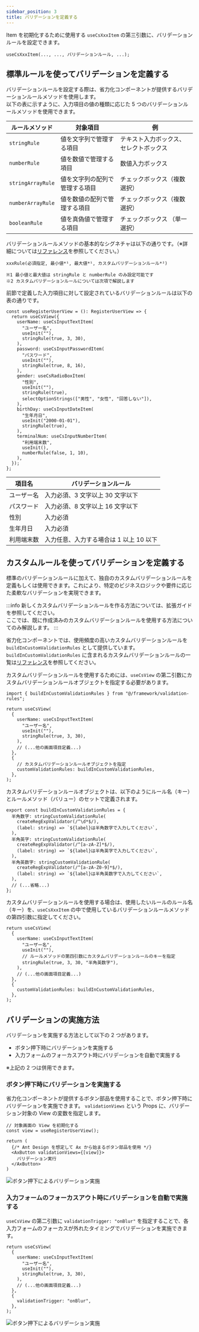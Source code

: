 ```yaml
---
sidebar_position: 3
title: バリデーションを定義する
---
```


Item を初期化するために使用する `useCsXxxItem` の第三引数に、バリデーションルールを設定できます。

```tsx
useCsXxxItem(..., ..., バリデーションルール, ...);
```

## 標準ルールを使ってバリデーションを定義する

バリデーションルールを設定する際は、省力化コンポーネントが提供するバリデーションルールメソッドを使用します。  
以下の表に示すように、入力項目の値の種類に応じた 5 つのバリデーションルールメソッドを使用できます。

| ルールメソッド    | 対象項目                       | 例                                     |
| ----------------- | ------------------------------ | -------------------------------------- |
| `stringRule`      | 値を文字列で管理する項目       | テキスト入力ボックス、セレクトボックス |
| `numberRule`      | 値を数値で管理する項目         | 数値入力ボックス                       |
| `stringArrayRule` | 値を文字列の配列で管理する項目 | チェックボックス（複数選択）           |
| `numberArrayRule` | 値を数値の配列で管理する項目   | チェックボックス（複数選択）           |
| `booleanRule`     | 値を真偽値で管理する項目       | チェックボックス （単一選択）          |

バリデーションルールメソッドの基本的なシグネチャは以下の通りです。（※詳細については[リファレンス](../../category/リファレンス)を参照してください。）

```tsx
xxxRule(必須指定, 最小値*¹, 最大値*¹, カスタムバリデーションルール*²)

※1 最小値と最大値は stringRule と numberRule のみ設定可能です
※2 カスタムバリデーションルールについては次項で解説します
```

前節で定義した入力項目に対して設定されているバリデーションルールは以下の表の通りです。

```tsx title="前節で定義した画面項目"
const useRegisterUserView = (): RegisterUserView => {
  return useCsView({
    userName: useCsInputTextItem(
      "ユーザー名",
      useInit(""),
      stringRule(true, 3, 30),
    ),
    password: useCsInputPasswordItem(
      "パスワード",
      useInit(""),
      stringRule(true, 8, 16),
    ),
    gender: useCsRadioBoxItem(
      "性別",
      useInit(""),
      stringRule(true),
      selectOptionStrings(["男性", "女性", "回答しない"]),
    ),
    birthDay: useCsInputDateItem(
      "生年月日",
      useInit("2000-01-01"),
      stringRule(true),
    ),
    terminalNum: useCsInputNumberItem(
      "利用端末数",
      useInit(),
      numberRule(false, 1, 10),
    ),
  });
};
```

| 項目名     | バリデーションルール                    |
| ---------- | --------------------------------------- |
| ユーザー名 | 入力必須、3 文字以上 30 文字以下        |
| パスワード | 入力必須、8 文字以上 16 文字以下        |
| 性別       | 入力必須                                |
| 生年月日   | 入力必須                                |
| 利用端末数 | 入力任意、入力する場合は 1 以上 10 以下 |

## カスタムルールを使ってバリデーションを定義する

標準のバリデーションルールに加えて、独自のカスタムバリデーションルールを定義もしくは使用できます。これにより、特定のビジネスロジックや要件に応じた柔軟なバリデーションを実現できます。

:::info
新しくカスタムバリデーションルールを作る方法については、拡張ガイドを参照してください。  
ここでは、既に作成済みのカスタムバリデーションルールを使用する方法についてのみ解説します。
:::

省力化コンポーネントでは、使用頻度の高いカスタムバリデーションルールを `buildInCustomValidationRules` として提供しています。`buildInCustomValidationRules` に含まれるカスタムバリデーションルールの一覧は[リファレンス](../../category/リファレンス)を参照してください。

カスタムバリデーションルールを使用するためには、`useCsView` の第二引数にカスタムバリデーションルールオブジェクトを指定する必要があります。

```tsx title="カスタムバリデーションルールを使用する"
import { buildInCustomValidationRules } from "@/framework/validation-rules";

return useCsView(
  {
    userName: useCsInputTextItem(
      "ユーザー名",
      useInit(""),
      stringRule(true, 3, 30),
    ),
    // (...他の画面項目定義...)
  },
  {
    // カスタムバリデーションルールオブジェクトを指定
    customValidationRules: buildInCustomValidationRules,
  },
);
```

カスタムバリデーションルールオブジェクトは、以下のようにルール名（キー）とルールメソッド（バリュー）のセットで定義されます。

```tsx title="提供済みbuildInCustomValidationRulesの内容"
export const buildInCustomValidationRules = {
  半角数字: stringCustomValidationRule(
    createRegExpValidator(/^\d*$/),
    (label: string) => `${label}は半角数字で入力してください`,
  ),
  半角英字: stringCustomValidationRule(
    createRegExpValidator(/^[a-zA-Z]*$/),
    (label: string) => `${label}は半角英字で入力してください`,
  ),
  半角英数字: stringCustomValidationRule(
    createRegExpValidator(/^[a-zA-Z0-9]*$/),
    (label: string) => `${label}は半角英数字で入力してください`,
  ),
  // (...省略...)
};
```

カスタムバリデーションルールを使用する場合は、使用したいルールのルール名（キー）を、`useCsXxxItem` の中で使用しているバリデーションルールメソッドの第四引数に指定してください。

```tsx title="カスタムバリデーションルールのキーを指定する"
return useCsView(
  {
    userName: useCsInputTextItem(
      "ユーザー名",
      useInit(""),
      // ルールメソッドの第四引数にカスタムバリデーションルールのキーを指定
      stringRule(true, 3, 30, "半角英数字"),
    ),
    // (...他の画面項目定義...)
  },
  {
    customValidationRules: buildInCustomValidationRules,
  },
);
```

## バリデーションの実施方法

バリデーションを実施する方法として以下の 2 つがあります。

- ボタン押下時にバリデーションを実施する
- 入力フォームのフォーカスアウト時にバリデーションを自動で実施する

※上記の 2 つは併用できます。

### ボタン押下時にバリデーションを実施する

省力化コンポーネントが提供するボタン部品を使用することで、ボタン押下時にバリデーションを実施できます。
`validationViews` という Props に、バリデーション対象の View の変数を指定します。

```tsx title="ボタン押下でバリデーションを実施する"
// 対象画面の View を初期化する
const view = useRegisterUserView();

return (
  {/* Ant Design を想定して Ax から始まるボタン部品を使用 */}
  <AxButton validationViews={[view]}>
    バリデーション実行
  </AxButton>
)
```

![ボタン押下によるバリデーション実施](../../../static/img/validation_onclick.gif)

### 入力フォームのフォーカスアウト時にバリデーションを自動で実施する

`useCsView` の第二引数に `validationTrigger: "onBlur"` を指定することで、各入力フォームのフォーカスが外れたタイミングでバリデーションを実施できます。

```tsx
return useCsView(
  {
    userName: useCsInputTextItem(
      "ユーザー名",
      useInit(""),
      stringRule(true, 3, 30),
    ),
    // (...他の画面項目定義...)
  },
  {
    validationTrigger: "onBlur",
  },
);
```

![ボタン押下によるバリデーション実施](../../../static/img/validation_onblur.gif)
